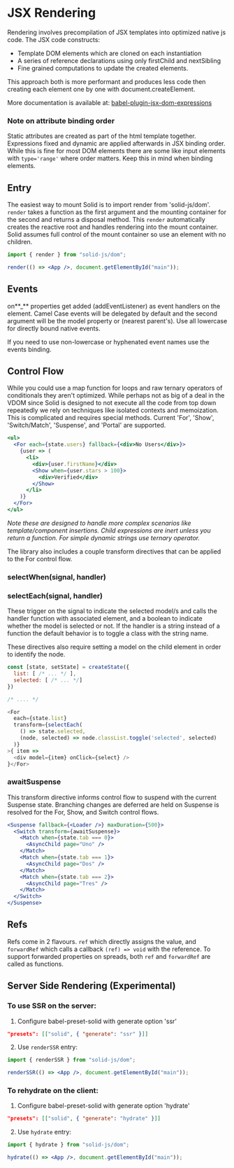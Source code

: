 # JSX Rendering

Rendering involves precompilation of JSX templates into optimized native js code. The JSX code constructs:

- Template DOM elements which are cloned on each instantiation
- A series of reference declarations using only firstChild and nextSibling
- Fine grained computations to update the created elements.

This approach both is more performant and produces less code then creating each element one by one with document.createElement.

More documentation is available at: [babel-plugin-jsx-dom-expressions](https://github.com/ryansolid/babel-plugin-jsx-dom-expressions)

### Note on attribute binding order

Static attributes are created as part of the html template together. Expressions fixed and dynamic are applied afterwards in JSX binding order. While this is fine for most DOM elements there are some like input elements with `type='range'` where order matters. Keep this in mind when binding elements.

## Entry

The easiest way to mount Solid is to import render from 'solid-js/dom'. `render` takes a function as the first argument and the mounting container for the second and returns a disposal method. This `render` automatically creates the reactive root and handles rendering into the mount container. Solid assumes full control of the mount container so use an element with no children.

```jsx
import { render } from "solid-js/dom";

render(() => <App />, document.getElementById("main"));
```

## Events

on**\_** properties get added (addEventListener) as event handlers on the element. Camel Case events will be delegated by default and the second argument will be the model property or (nearest parent's). Use all lowercase for directly bound native events.

If you need to use non-lowercase or hyphenated event names use the events binding.

## Control Flow

While you could use a map function for loops and raw ternary operators of conditionals they aren't optimized. While perhaps not as big of a deal in the VDOM since Solid is designed to not execute all the code from top down repeatedly we rely on techniques like isolated contexts and memoization. This is complicated and requires special methods. Current 'For', 'Show', 'Switch/Match', 'Suspense', and 'Portal' are supported.

```jsx
<ul>
  <For each={state.users} fallback={<div>No Users</div>}>
    {user => (
      <li>
        <div>{user.firstName}</div>
        <Show when={user.stars > 100}>
          <div>Verified</div>
        </Show>
      </li>
    )}
  </For>
</ul>
```

_Note these are designed to handle more complex scenarios like template/component insertions. Child expressions are inert unless you return a function. For simple dynamic strings use ternary operator._

The library also includes a couple transform directives that can be applied to the For control flow.

### selectWhen(signal, handler)

### selectEach(signal, handler)

These trigger on the signal to indicate the selected model/s and calls the handler function with associated element, and a boolean to indicate whether the model is selected or not. If the handler is a string instead of a function the default behavior is to toggle a class with the string name.

These directives also require setting a model on the child element in order to identify the node.

```js
const [state, setState] = createState({
  list: [ /* ... */ ],
  selected: [ /* ... */]
})

/* .... */

<For
  each={state.list}
  transform={selectEach(
    () => state.selected,
    (node, selected) => node.classList.toggle('selected', selected)
  )}
>{ item =>
  <div model={item} onClick={select} />
}</For>
```

### awaitSuspense

This transform directive informs control flow to suspend with the current Suspense state. Branching changes are deferred are held on Suspense is resolved for the For, Show, and Switch control flows.

```jsx
<Suspense fallback={<Loader />} maxDuration={500}>
  <Switch transform={awaitSuspense}>
    <Match when={state.tab === 0}>
      <AsyncChild page="Uno" />
    </Match>
    <Match when={state.tab === 1}>
      <AsyncChild page="Dos" />
    </Match>
    <Match when={state.tab === 2}>
      <AsyncChild page="Tres" />
    </Match>
  </Switch>
</Suspense>
```

## Refs

Refs come in 2 flavours. `ref` which directly assigns the value, and `forwardRef` which calls a callback `(ref) => void` with the reference. To support forwarded properties on spreads, both `ref` and `forwardRef` are called as functions.

## Server Side Rendering (Experimental)

### To use SSR on the server:

1. Configure babel-preset-solid with generate option 'ssr'

```json
"presets": [["solid", { "generate": "ssr" }]]
```

2. Use `renderSSR` entry:

```jsx
import { renderSSR } from "solid-js/dom";

renderSSR(() => <App />, document.getElementById("main"));
```

### To rehydrate on the client:

1. Configure babel-preset-solid with generate option 'hydrate'

```json
"presets": [["solid", { "generate": "hydrate" }]]
```

2. Use `hydrate` entry:

```jsx
import { hydrate } from "solid-js/dom";

hydrate(() => <App />, document.getElementById("main"));
```
